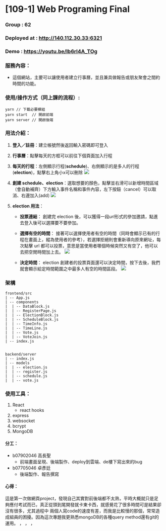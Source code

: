 # [109-1] Web Programing Final

### Group : 62

### Deployed at :   http://140.112.30.33:6321

### Demo : https://youtu.be/lb6rl4A_TOg

### 服務內容：

- 這個網站，主要可以讓使用者建立行事曆，並且兼具做報告或朋友聚會之間約時間的功能。

### 使用/操作方式（同上課的流程）:

```
yarn // 下載必要模組
yarn start  // 開啟前端
yarn server // 開啟後端
```

### 用法介紹：

1. **登入／註冊**：建立帳號然後返回輸入密碼即可登入
2. **行事曆**：點擊每天的方框可以前往下個頁面加入行程
3. **每天的行程**：左側顯示行程(**schedule**)、右側顯示的是多人的行程(**election**)，點擊右上角小x可以刪除
![](https://i.imgur.com/Rxo1mhe.png)

5. **創建 schedule、election**：選取想要的顏色，點擊並右滑可以新增時間區域（會自動補齊）下方輸入事件名稱和事件內容，左下按鈕（cancel）可以取消、右邊加入(add)
![](https://i.imgur.com/8Wqn2Ql.png)

7. **election 用法**：
    - **投票連結**：
    創建完 election 後，可以獲得一段*url*形式的參加邀請，點進去登入後可以選擇要不要參加。
    - **選擇有空的時間**：
    接著可以選擇使用者有空的時間（同時會顯示已有的行程在畫面上，縱為使用者的參考），若選擇拒絕則會重新導向原來網址，每次點擊 url 都可以投票，意思是當使用者哪個時候突然又有空了，他可以去把空閒時間加上去。
![](https://i.imgur.com/Nye2jtj.png)

    - **決定時間**：
    election 創建者的投票頁面還可以決定時間，按下去後，我們就會顯示給定時間範圍之中最多人有空的時間區段。
![](https://i.imgur.com/Fn55WIG.png)
### 架構
```
frontend/src
| -- App.js
| -- components
|  | -- DataBlock.js
|  | -- RegisterPage.js
|  | -- ElectionBlock.js
|  | -- ScheduleBlock.js
|  | -- TimeInfo.js
|  | -- TimeLine.js
|  | -- Vote.js
|  | -- VoteJoin.js
| -- index.js


```
```
backend/server
| -- index.js
| -- models
|  | -- election.js
|  | -- register.js
|  | -- schedule.js
|  | -- vote.js

```
### 使用工具：
1. React 
    - react hooks
3. express
4. websocket
5. bcrypt
6. MongoDB
#### 分工：
- b07902046 高長聖
    * 前端畫面呈現、後端製作、deploy到雲端、de樓下寫出來的bug
- b07705046 卓彥廷
    * 後端製作、報告撰寫

#### 心得：
這是第一次做網頁project，發現自己其實對前後端都不太熟，平時大概就只是足夠應付考試而已，真正從頭到尾開發就卡東卡西，就感覺花了很多時間可是結果卻沒有很多，尤其過程中
兩個人寫code的速度有差，而我是比較慢的那個，常常造成組員的困擾。因為這次專題我更熟悉mongoDB的各種query method還有git的運用。
，
，
，
